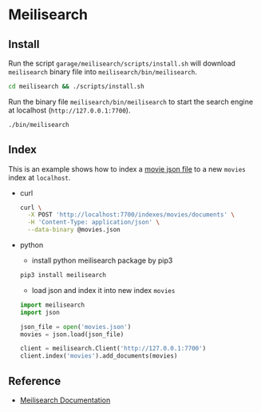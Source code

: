 # Meilisearch


## Install
Run the script `garage/meilisearch/scripts/install.sh` will download
`meilisearch` binary file into `meilisearch/bin/meilisearch`.
```bash
cd meilisearch && ./scripts/install.sh
```

Run the binary file `meilisearch/bin/meilisearch` to start the search engine at
localhost (`http://127.0.0.1:7700`).
```bash
./bin/meilisearch
```


## Index
This is an example shows how to index a [movie json
file](https://docs.meilisearch.com/movies.json) to a new `movies` index at
`localhost`.

- curl
  ```sh
  curl \
    -X POST 'http://localhost:7700/indexes/movies/documents' \
    -H 'Content-Type: application/json' \
    --data-binary @movies.json
  ```

- python
  - install python meilisearch package by pip3
  ```sh
  pip3 install meilisearch
  ```
  - load json and index it into new index `movies`
  ```python
  import meilisearch
  import json

  json_file = open('movies.json')
  movies = json.load(json_file)

  client = meilisearch.Client('http://127.0.0.1:7700')
  client.index('movies').add_documents(movies)
  ```


## Reference
- [Meilisearch Documentation](https://docs.meilisearch.com/)
